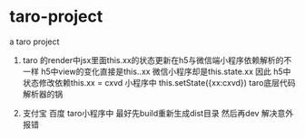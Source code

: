 # taro-project
a taro project

1. taro 的render中jsx里面this.xx的状态更新在h5与微信端小程序依赖解析的不一样 h5中view的变化直接是this..xx 微信小程序却是this.state.xx
因此 h5中状态修改依赖this.xx = cxvd 小程序中 this.setState({xx:cxvd})  taro底层代码解析器的锅

2. 支付宝 百度
taro小程序中 最好先build重新生成dist目录 然后再dev 解决意外报错
